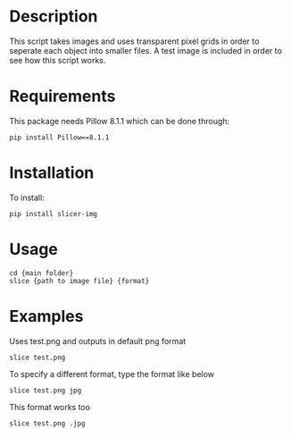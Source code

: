 # Description
This script takes images and uses transparent pixel grids in order to seperate each object into smaller files. A test image is included in order to see how this script works.

# Requirements
This package needs Pillow 8.1.1 which can be done through:
```
pip install Pillow==8.1.1
```

# Installation
To install:
```
pip install slicer-img
```

# Usage
```
cd {main folder}
slice {path to image file} {format}
```

# Examples
Uses test.png and outputs in default png format
```
slice test.png
```

To specify a different format, type the format like below
```
slice test.png jpg
```

This format works too
```
slice test.png .jpg
```


